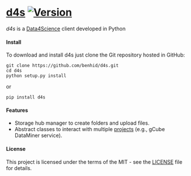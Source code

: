 # [d4s]() [![Version](https://img.shields.io/badge/-0.0.1-success?color=0080FF)](https://github.com/benhid/d4s)

*d4s* is a [Data4Science](https://www.d4science.org/about-us) client developed in Python

#### Install

To download and install d4s just clone the Git repository hosted in GitHub:

```console
git clone https://github.com/benhid/d4s.git
cd d4s
python setup.py install
```

or

```console
pip install d4s
```

#### Features

- Storage hub manager to create folders and upload files.
- Abstract classes to interact with multiple [projects](https://services.d4science.org/explore) (e.g., gCube DataMiner service).

#### License
This project is licensed under the terms of the MIT - see the [LICENSE](LICENSE) file for details.
